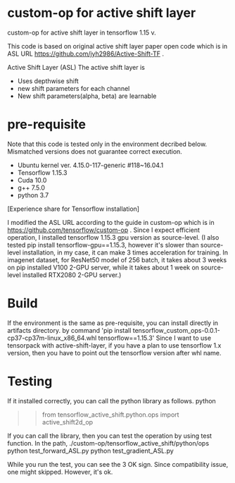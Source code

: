 # custom-op for active shift layer
custom-op for active shift layer in tensorflow 1.15 v. 

This code is based on original active shift layer paper open code which is in ASL URL https://github.com/jyh2986/Active-Shift-TF .

Active Shift Layer (ASL)
The active shift layer is
 - Uses depthwise shift
 - new shift parameters for each channel
 - New shift parameters(alpha, beta) are learnable

# pre-requisite
Note that this code is tested only in the environment decribed below. Mismatched versions does not guarantee correct execution.
 - Ubuntu kernel ver. 4.15.0-117-generic #118~16.04.1
 - Tensorflow 1.15.3
 - Cuda 10.0
 - g++ 7.5.0
 - python 3.7

[Experience share for Tensorflow installation]

I modified the ASL URL according to the guide in custom-op which is in https://github.com/tensorflow/custom-op .
Since I expect efficient operation, I installed tensorflow 1.15.3 gpu version as source-level.
(I also tested pip install tensorflow-gpu==1.15.3, however it's slower than source-level installation,
 in my case, it can make 3 times acceleration for training. 
 In imagenet dataset, for ResNet50 model of 256 batch, it takes about 3 weeks on pip installed V100 2-GPU server, 
 while it takes about 1 week on source-level installed RTX2080 2-GPU server.)


# Build
If the environment is the same as pre-requisite, you can install directly in artifacts directory.
by command 'pip install tensorflow_custom_ops-0.0.1-cp37-cp37m-linux_x86_64.whl tensorflow==1.15.3'
Since I want to use tensorpack with active-shift-layer, 
if you have a plan to use tensorflow 1.x version, then you have to point out the tensorflow version after whl name.

# Testing
If it installed correctly, you can call the python library as follows.
python
>> from tensorflow_active_shift.python.ops import active_shift2d_op

If you can call the library, then you can test the operation by using test function.
In the path, 
./custom-op/tensorflow_active_shift/python/ops
 python test_forward_ASL.py
 python test_gradient_ASL.py
 
 While you run the test, you can see the 3 OK sign.
 Since compatibility issue, one might skipped.
 However, it's ok.
 

 
